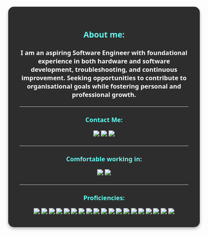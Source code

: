 <div align="center" style="font-family: 'Segoe UI', Tahoma, Geneva, Verdana, sans-serif; background-color: #2d2d2d; color: #e0e0e0; padding: 30px; border-radius: 15px; box-shadow: 0 4px 8px rgba(0, 0, 0, 0.3); max-width: 800px; margin: 30px auto;">

  <h2 style="color: #66fcf1;">About me:</h2>
  <h3 style="color: #fff;">I am an aspiring Software Engineer with foundational experience in both hardware and software development, troubleshooting, and continuous improvement. Seeking opportunities to contribute to organisational goals while fostering personal and professional growth.</h3>

  <hr style="border: none; height: 1px; background-color: #c5c6c7; margin: 20px 0;">

  <div>
    <h3 style="color: #66fcf1;">Contact Me:</h3>
    <a href="https://www.linkedin.com/in/seund/">
      <img src="https://img.shields.io/badge/-LinkedIn-0077B5?style=flat-square&logo=LinkedIn&logoColor=white" />
    </a>
    <a href="https://github.com/Cyber214">
      <img src="https://img.shields.io/github/followers/manliestben?color=black&label=GitHub&logo=GitHub&logoColor=white&style=flat-square" />
    </a>
    <a href="mailto:seun.dada777@gmail.com">
      <img src="https://img.shields.io/badge/-Gmail-D14836?style=flat-square&logo=Gmail&logoColor=white" />
    </a>
  </div>

  <hr style="border: none; height: 1px; background-color: #c5c6c7; margin: 20px 0;">

  <div>
    <h3 style="color: #66fcf1;">Comfortable working in:</h3>
    <a href="#">
      <img src="https://img.shields.io/badge/-Windows-0078D6?style=flat-square&logo=Windows&logoColor=white" />
    </a>
    <a href="#">
      <img src="https://img.shields.io/badge/mac%20os-000000?style=flat-square&for-the-badge&logo=macos&logoColor=F0F0F0" />
    </a>
  </div>

  <hr style="border: none; height: 1px; background-color: #c5c6c7; margin: 20px 0;">

  <div>
    <h3 style="color: #66fcf1;">Proficiencies:</h3>
    <a href="#"><img src="https://img.shields.io/badge/-CSS3-1572B6?style=flat-square&logo=css3" /></a>
    <a href="#"><img src="https://img.shields.io/badge/-Django-092E20?style=flat-square&logo=django" /></a>
    <a href="#"><img src="https://img.shields.io/badge/-Excel-217346?style=flat-square&logo=Microsoft-Excel&logoColor=white" /></a>
    <a href="#"><img src="https://img.shields.io/badge/-Express.js-404D59?style=flat-square&for-the-badge" /></a>
    <a href="#"><img src="https://img.shields.io/badge/-Git-black?style=flat-square&logo=git" /></a>
    <a href="#"><img src="https://img.shields.io/badge/-HTML5-E34F26?style=flat-square&logo=html5&logoColor=white" /></a>
    <a href="#"><img src="https://img.shields.io/badge/-JavaScript-F7DF1E?style=flat-square&logo=javascript&logoColor=black" /></a>
    <a href="#"><img src="https://img.shields.io/badge/-MongoDB-white?style=flat-square&logo=mongodb" /></a>
    <a href="#"><img src="https://img.shields.io/badge/Notion-%23000000.svg?style=flat-square&for-the-badge&logo=notion&logoColor=white" /></a>
    <a href="#"><img src="https://img.shields.io/badge/-NodeJS-339933?style=flat-square&logo=Node.js&logoColor=white" /></a>
    <a href="#"><img src="https://img.shields.io/badge/-PostgreSQL-336791?style=flat-square&logo=postgresql" /></a>
    <a href="#"><img src="https://img.shields.io/badge/-Postman-FF6C37?style=flat-square&logo=Postman&logoColor=white" /></a>
    <a href="#"><img src="https://img.shields.io/badge/-Python3-3776AB?style=flat-square&logo=Python&logoColor=white" /></a>
    <a href="#"><img src="https://img.shields.io/badge/-React-61DAFB?style=flat-square&logo=React&logoColor=black" /></a>
    <a href="#"><img src="https://img.shields.io/badge/-React_Router-CA4245?style=flat-square&for-the-badge&logo=react-router&logoColor=white" /></a>
    <a href="#"><img src="https://img.shields.io/badge/-Slack-4A154B?style=flat-square&logo=slack" /></a>
    <a href="#"><img src="https://img.shields.io/badge/-Trello-0079BF?style=flat-square&logo=Trello&logoColor=white" /></a>
    <a href="#"><img src="https://img.shields.io/badge/-VS_Code-007ACC?style=flat-square&logo=visual-studio-code" /></a>
    <a href="#"><img src="https://img.shields.io/badge/-Zoom-2D8CFF?style=flat-square&logo=zoom&logoColor=white" /></a>
    <!-- <a href="#"><img src="https://img.shields.io/badge/-jQuery-0769AD?style=flat-square&logo=jQuery" /></a> -->
    <!-- <a href="#"><img src="https://img.shields.io/badge/-Markdown-000000?style=flat-square&logo=Markdown&logoColor=white" /></a> -->
    <!-- <a href="#"><img src="https://img.shields.io/badge/-Heroku-430098?style=flat-square&logo=heroku" /></a> -->
  </div>
</div>
